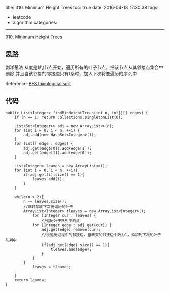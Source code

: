 title: 310. Minimum Height Trees
toc: true
date: 2016-04-18 17:30:38
tags:
- leetcode
- algorithm
categories:
---
[310. Minimum Height Trees](https://leetcode.com/problems/minimum-height-trees/)

## 思路

剥洋葱法
从度是1的节点开始，遍历所有的叶子节点，把该节点从其邻接点集合中删除
并且当该邻接的邻接边只有1条时，加入下次将要遍历的序列中

Reference-[BFS topological sort](https://leetcode.com/discuss/71763/share-some-thoughts)

## 代码

```
public List<Integer> findMinHeightTrees(int n, int[][] edges) {
    if (n == 1) return Collections.singletonList(0);

    List<Set<Integer>> adj = new ArrayList<>(n);
    for (int i = 0; i < n; ++i) {
    	adj.add(new HashSet<Integer>());
    }
    for (int[] edge : edges) {
        adj.get(edge[0]).add(edge[1]);
        adj.get(edge[1]).add(edge[0]);
    }

    List<Integer> leaves = new ArrayList<>();
    for (int i = 0; i < n; ++i){
    	if(adj.get(i).size() == 1){
    		leaves.add(i);
    	}
    }
    
    while(n > 2){
    	n -= leaves.size();
    	//临时存放下次要遍历的叶子
    	ArrayList<Integer> tleaves = new ArrayList<Integer>();
	    	for (Integer cur : leaves) {
	    		//遍历叶子队列中的点
			for (Integer edge : adj.get(cur)) {
				adj.get(edge).remove(cur);
				//次遍历过程中的邻接边，且改变的邻接边个数为1，添加到下次的叶子队列中
				if(adj.get(edge).size() == 1){
					tleaves.add(edge);
				}
			}
		}
	    	leaves = tleaves;
    	
    }
    return leaves;
}
```
